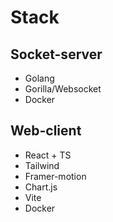 # Stack

## Socket-server
- Golang
- Gorilla/Websocket
- Docker

## Web-client
- React + TS
- Tailwind
- Framer-motion
- Chart.js
- Vite
- Docker